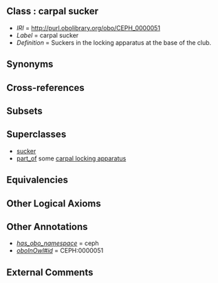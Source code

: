 
## Class : carpal sucker

 * *IRI* = http://purl.obolibrary.org/obo/CEPH_0000051
 * *Label* = carpal sucker
 * *Definition* = Suckers in the locking apparatus at the base of the club.

## Synonyms


## Cross-references


## Subsets


## Superclasses

 * [sucker](../../CEPH/48/CEPH_0000248.md)
 * [part_of](../../BFO/50/BFO_0000050.md) some [carpal locking apparatus](../../CEPH/54/CEPH_0000054.md)

## Equivalencies


## Other Logical Axioms


## Other Annotations

 * *[has_obo_namespace](../../ce/oboInOwl#hasOBONamespace.md)* = ceph
 * *[oboInOwl#id](../../id/oboInOwl#id.md)* = CEPH:0000051

## External Comments


